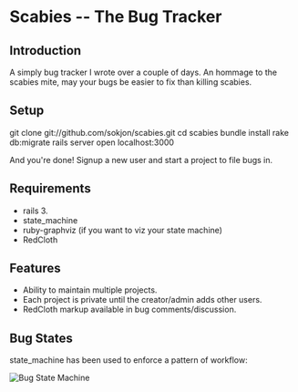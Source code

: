 Scabies -- The Bug Tracker
====================

Introduction
---------------------
A simply bug tracker I wrote over a couple of days.
An hommage to the scabies mite, may your bugs be easier to fix than killing scabies.

Setup
---------------------
git clone git://github.com/sokjon/scabies.git
cd scabies
bundle install
rake db:migrate
rails server
open localhost:3000

And you're done! Signup a new user and start a project to file bugs in.

Requirements
---------------------
*   rails 3.
*   state_machine
*   ruby-graphviz (if you want to viz your state machine)
*   RedCloth

Features
---------------------
*   Ability to maintain multiple projects.
*   Each project is private until the creator/admin adds other users.
*   RedCloth markup available in bug comments/discussion.

Bug States
---------------------
state_machine has been used to enforce a pattern of workflow:

![Bug State Machine](https://github.com/sokjon/scabies/blob/master/state_machine.png)
